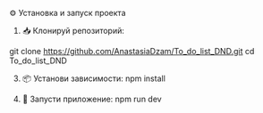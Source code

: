 ⚙️ Установка и запуск проекта

1. 📥 Клонируй репозиторий:
   
git clone https://github.com/AnastasiaDzam/To_do_list_DND.git
cd To_do_list_DND

3. 📦 Установи зависимости:
npm install

5. 🚀 Запусти приложение:
npm run dev
